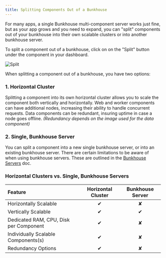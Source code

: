 ```yaml
---
title: Splitting Components Out of a Bunkhouse
---
```


For many apps, a single Bunkhouse multi-component server works just fine, but as your app grows and you need to expand, you can "split" components out of your bunkhouse into their own scalable clusters or into another bunkhouse server.

To split a component out of a bunkhouse, click on on the "Split" button under the component in your dashboard.

![Split](/images/split-button.png)

When splitting a component out of a bunkhouse, you have two options:

### 1. Horizontal Cluster
Splitting a component into its own horizontal cluster allows you to scale the component both vertically and horizontally. Web and worker components can have additional nodes, increasing their ability to handle concurrent requests. Data components can be redundant, insuring uptime in case a node goes offline. *(Redundancy depends on the image used for the data component)*

### 2. Single, Bunkhouse Server
You can split a component into a new single bunkhouse server, or into an existing bunkhouse server. There are certain limitations to be aware of when using bunkhouse servers. These are outlined in the [Bunkhouse Servers](/scaling/bunkhouse/#things-to-know-about-a-bunkhouse-server) doc.

### Horizontal Clusters vs. Single, Bunkhouse Servers
| Feature                                 | Horizontal Cluster           | Bunkhouse Server             |
|:----------------------------------------|:----------------------------:|:----------------------------:|
| Horizontally Scalable                   | <span class="green">✔</span> | <span class="red">✘</span>   |
| Vertically Scalable                     | <span class="green">✔</span> | <span class="green">✔</span> |
| Dedicated RAM, CPU, Disk per Component  | <span class="green">✔</span> | <span class="red">✘</span>   |
| Individually Scalable Components(s)     | <span class="green">✔</span> | <span class="red">✘</span>   |
| Redundancy Options                      | <span class="green">✔</span> | <span class="red">✘</span>   |

